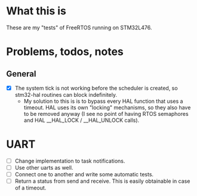 # What this is
These are my "tests" of FreeRTOS running on STM32L476.

# Problems, todos, notes
## General
* [x] The system tick is not working before the scheduler is created, so stm32-hal routines can block indefinitely. 
  * My solution to this is is to bypass every HAL function that uses a timeout. HAL uses its own "locking" mechanisms, so they also have to be removed anyway (I see no point of having RTOS semaphores and HAL __HAL_LOCK / __HAL_UNLOCK calls).

# UART
* [ ] Change implementation to task notifications.
* [ ] Use other uarts as well.
* [ ] Connect one to another and write some automatic tests.
* [ ] Return a status from send and receive. This is easily obtainable in case of a timeout.
